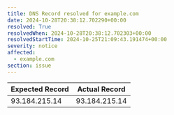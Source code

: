 ```yaml
---
title: DNS Record resolved for example.com
date: 2024-10-28T20:38:12.702290+00:00
resolved: True
resolvedWhen: 2024-10-28T20:38:12.702303+00:00
resolvedStartTime: 2024-10-25T21:09:43.191474+00:00
severity: notice
affected:
  - example.com
section: issue
---
```


| Expected Record  | Actual Record  |
|------------------|----------------|
| 93.184.215.14 | 93.184.215.14 |
